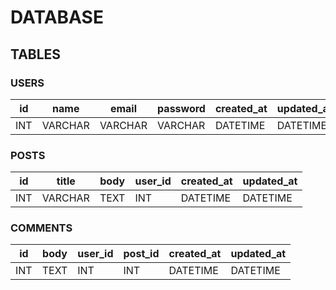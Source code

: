 
# DATABASE

## TABLES

### USERS

| id | name  | email   | password | created_at | updated_at |
| ---|  ---  | ---     | ---      | ---        |        --- |
| INT|VARCHAR| VARCHAR | VARCHAR | DATETIME    | DATETIME   |

### POSTS

| id | title | body | user_id | created_at | updated_at |
| ---|  ---  | ---  | ---     | ---        |        --- |
| INT|VARCHAR| TEXT | INT     | DATETIME   | DATETIME   |

### COMMENTS

| id | body | user_id | post_id | created_at | updated_at |
| ---|  --- |   ---   |   ---   |    ---     |    ---     |
| INT|TEXT  | INT     | INT     | DATETIME   | DATETIME   |
